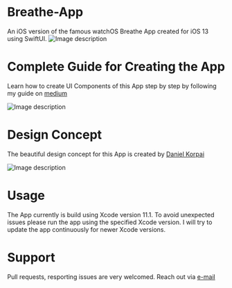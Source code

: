 # Breathe-App
An iOS version of the famous watchOS Breathe App created for iOS 13 using SwiftUI.
![Image description](https://miro.medium.com/max/4400/1*COw3wSJ5O0-xJ2-J2gaxRg.png)

# Complete Guide for Creating the App
Learn how to create UI Components of this App step by step by following my guide on [medium](https://medium.com/@arlindaliu.dev/building-a-custom-app-using-swiftui-a9957dd1d680)

![Image description](https://miro.medium.com/max/1408/1*u5F5ZnNMLOSRhhukPkq-ow.png)

# Design Concept
The beautiful design concept for this App is created by [Daniel Korpai](https://dribbble.com/shots/5644420-Breathe-app-for-iOS-Concept-Daily-Goal-Completion)

![Image description](https://miro.medium.com/max/2750/1*Kv-got0bAsIK6UPoUr4h4w.png)

# Usage
The App currently is build using Xcode version 11.1. To avoid unexpected issues please run the app using the specified Xcode version. I will try to update the app continuously for newer Xcode versions.

# Support 
Pull requests, resporting issues are very welcomed.
Reach out via [e-mail](arlindaliu.dev@gmail.com)



